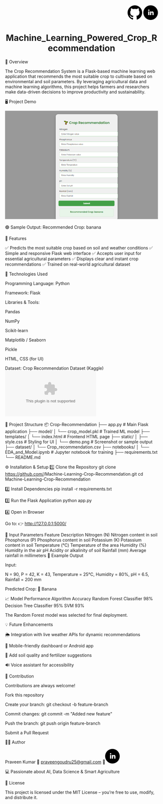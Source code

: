 <div align="right">
  
[1]: https://github.com/praveengouda25
[2]: https://www.linkedin.com/in/praveen-kumar-bcc2525/

[![github](https://github.com/praveengouda25/Telecom_Customer_Churn_Prediction/blob/4f3921b8f8104e2a1fd9ff8dbf2191765a89e228/icons/git.svg)][1]
[![linkedin](https://github.com/praveengouda25/Telecom_Customer_Churn_Prediction/blob/7cdd63bd3820d6a3cc1d61d0a78f976d942c9ea6/icons/linkedin.svg)][2]

</div>

# <div align="center">Machine_Learning_Powered_Crop_Recommendation</div>

📘 Overview

The Crop Recommendation System is a Flask-based machine learning web application that recommends the most suitable crop to cultivate based on environmental and soil parameters.
By leveraging agricultural data and machine learning algorithms, this project helps farmers and researchers make data-driven decisions to improve productivity and sustainability.

🖥️ Project Demo

![Crop Demo](https://github.com/praveengouda25/Machine_Learning_Powered_Crop_Recommendation/blob/a74b56c3924d096b0c999431ea435ff994221b3c/images/Screenshot%20(341).png)  


🟢 Sample Output:
Recommended Crop: banana

🚀 Features

✅ Predicts the most suitable crop based on soil and weather conditions
✅ Simple and responsive Flask web interface
✅ Accepts user input for essential agricultural parameters
✅ Displays clear and instant crop recommendations
✅ Trained on real-world agricultural dataset

🧠 Technologies Used

Programming Language: Python

Framework: Flask

Libraries & Tools:

Pandas

NumPy

Scikit-learn

Matplotlib / Seaborn

Pickle

HTML, CSS (for UI)

Dataset: Crop Recommendation Dataset (Kaggle)
![Dataset](https://github.com/praveengouda25/Machine_Learning_Powered_Crop_Recommendation/blob/3e4bdb7c11375dfff471a5ed0e1395ea6f7cb418/Crop_recommendation.csv)  


📂 Project Structure
📦 Crop-Recommendation
├── app.py                     # Main Flask application
├── model/
│   └── crop_model.pkl         # Trained ML model
├── templates/
│   └── index.html             # Frontend HTML page
├── static/
│   ├── style.css              # Styling for UI
│   └── demo.png               # Screenshot or sample output
├── dataset/
│   └── Crop_recommendation.csv
├── notebooks/
│   └── EDA_and_Model.ipynb    # Jupyter notebook for training
├── requirements.txt
└── README.md

⚙️ Installation & Setup
1️⃣ Clone the Repository
git clone https://github.com/<your-username>/Machine-Learning-Crop-Recommendation.git
cd Machine-Learning-Crop-Recommendation

2️⃣ Install Dependencies
pip install -r requirements.txt

3️⃣ Run the Flask Application
python app.py

4️⃣ Open in Browser

Go to: 👉 http://127.0.0.1:5000/

🌱 Input Parameters
Feature	Description
Nitrogen (N)	Nitrogen content in soil
Phosphorus (P)	Phosphorus content in soil
Potassium (K)	Potassium content in soil
Temperature (°C)	Temperature of the area
Humidity (%)	Humidity in the air
pH	Acidity or alkalinity of soil
Rainfall (mm)	Average rainfall in millimeters
🧾 Example Output

Input:

N = 90, P = 42, K = 43, Temperature = 25°C, Humidity = 80%, pH = 6.5, Rainfall = 200 mm


Predicted Crop: 🌾 Banana

📈 Model Performance
Algorithm	Accuracy
Random Forest Classifier	98%
Decision Tree Classifier	95%
SVM	93%

The Random Forest model was selected for final deployment.

💡 Future Enhancements

🌦️ Integration with live weather APIs for dynamic recommendations

📱 Mobile-friendly dashboard or Android app

🧬 Add soil quality and fertilizer suggestions

🔊 Voice assistant for accessibility

🤝 Contribution

Contributions are always welcome!

Fork this repository

Create your branch: git checkout -b feature-branch

Commit changes: git commit -m "Added new feature"

Push the branch: git push origin feature-branch

Submit a Pull Request

🧑‍💻 Author

Praveen Kumar
📧 praveengoudru25@gmail.com
🔗[![linkedin Profile](https://github.com/praveengouda25/Telecom_Customer_Churn_Prediction/blob/7cdd63bd3820d6a3cc1d61d0a78f976d942c9ea6/icons/linkedin.svg)][2]

💻 Passionate about AI, Data Science & Smart Agriculture

🪪 License

This project is licensed under the MIT License – you’re free to use, modify, and distribute it.
